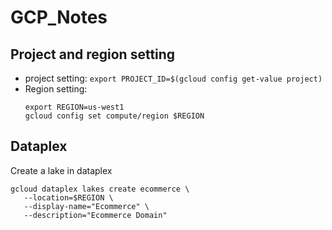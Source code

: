 # GCP_Notes

## Project and region setting

* project  setting: `export PROJECT_ID=$(gcloud config get-value project)`
* Region setting:
  ```
  export REGION=us-west1
  gcloud config set compute/region $REGION
  ```

## Dataplex

Create a lake in dataplex
```
gcloud dataplex lakes create ecommerce \
   --location=$REGION \
   --display-name="Ecommerce" \
   --description="Ecommerce Domain"
```
